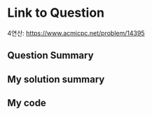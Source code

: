 # Link to Question

4연산: https://www.acmicpc.net/problem/14395

## Question Summary

## My solution summary

## My code

